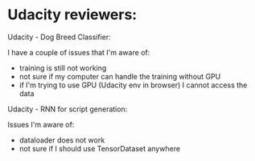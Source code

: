 # Udacity reviewers:
Udacity - Dog Breed Classifier:

I have a couple of issues that I'm aware of:
- training is still not working
- not sure if my computer can handle the training without GPU
- if I'm trying to use GPU (Udacity env in browser) I cannot access the data


Udacity - RNN for script generation:

Issues I'm aware of:
- dataloader does not work
- not sure if I should use TensorDataset anywhere
